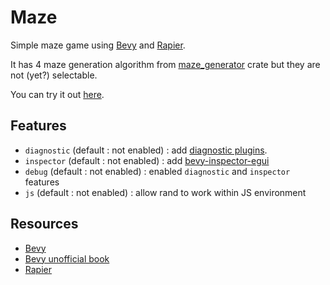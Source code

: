 # Maze

Simple maze game using [Bevy](https://bevyengine.org/) and [Rapier](https://rapier.rs/).

It has 4 maze generation algorithm from [maze_generator](https://crates.io/crates/maze_generator) crate but they are not (yet?) selectable.

You can try it out [here](https://dalvany.github.io/maze/).

## Features

* `diagnostic` (default : not enabled) : add [diagnostic plugins](https://docs.rs/bevy/0.11.1/bevy/diagnostic/index.html).
* `inspector` (default : not enabled) : add [bevy-inspector-egui](https://docs.rs/bevy-inspector-egui/0.19.0/bevy_inspector_egui/)
* `debug` (default : not enabled) : enabled `diagnostic` and `inspector` features
* `js` (default : not enabled) : allow rand to work within JS environment

## Resources

* [Bevy](https://bevyengine.org/)
* [Bevy unofficial book](https://bevy-cheatbook.github.io/)
* [Rapier](https://rapier.rs/)